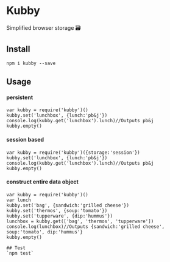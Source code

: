 # Kubby
Simplified browser storage 🗃 

## Install
`npm i kubby --save`

## Usage
#### persistent
```
var kubby = require('kubby')()
kubby.set('lunchbox', {lunch:'pb&j'})
console.log(kubby.get('lunchbox').lunch)//Outputs pb&j
kubby.empty()
```
#### session based
```
var kubby = require('kubby')({storage:'session'})
kubby.set('lunchbox', {lunch:'pb&j'})
console.log(kubby.get('lunchbox').lunch)//Outputs pb&j
kubby.empty()
```
#### construct entire data object
```
var kubby = require('kubby')()
var lunch
kubby.set('bag', {sandwich:'grilled cheese'})
kubby.set('thermos', {soup:'tomato'})
kubby.set('tupperware', {dip:'hummus'})
lunchbox = kubby.get(['bag', 'thermos', 'tupperware'])
console.log(lunchbox)//Outputs {sandwich:'grilled cheese', soup:'tomato', dip:'hummus'}
kubby.empty()
```

```
## Test
`npm test`
```

